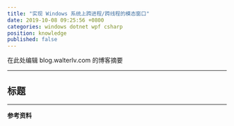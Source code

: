 ```yaml
---
title: "实现 Windows 系统上跨进程/跨线程的模态窗口"
date: 2019-10-08 09:25:56 +0800
categories: windows dotnet wpf csharp
position: knowledge
published: false
---
```


在此处编辑 blog.walterlv.com 的博客摘要

---

<div id="toc"></div>

## 标题

---

**参考资料**